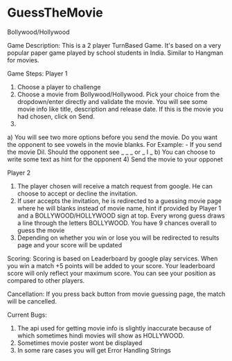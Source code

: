 # GuessTheMovie
Bollywood/Hollywood

Game Description:
This is a 2 player TurnBased Game. It's based on a very popular paper game played by school students in India. 
Similar to Hangman for movies.

Game Steps:
Player 1
1) Choose a player to challenge
2) Choose a movie from Bollywood/Hollywood. Pick your choice from the dropdown/enter directly and validate the movie. 
You will see some movie info like title, description and release date. If this is the movie you had chosen, click on Send.
3)
a) You will see two more options before you send the movie. Do you want the opponent to see vowels in the movie blanks. 
For Example: - If you send the movie Dil. Should the opponent see _ _ _ or  _ I _
b) You can choose to write some text as hint for the opponent
4) Send the movie to your opponet

Player 2
1) The player chosen will receive a match request from google. He can choose to accept or decline the invitation.
2) If user accepts the invitation, he is redirected to a guessing movie page where he will blanks instead of movie name, 
hint if provided by Player 1 and a BOLLYWOOD/HOLLYWOOD sign at top. Every wrong guess draws a line through the letters BOLLYWOOD. You have 
9 chances overall to guess the movie
3) Depending on whether you win or lose you will be redirected to results page and your score will be updated

Scoring:
Scoring is based on Leaderboard by google play services. When you win a match +5 points will be added to your score. 
Your leaderboard score will only reflect your maximum score. You can see your position as compared to other players.

Cancellation:
If you press back button from movie guessing page, the match will be cancelled.

Current Bugs:
1) The api used for getting movie info is slightly inaccurate because of which sometimes hindi movies will show as HOLLYWOOD.
2) Sometimes movie poster wont be displayed
3) In some rare cases you will get Error Handling Strings
